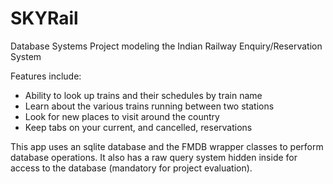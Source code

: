 # SKYRail

Database Systems Project modeling the Indian Railway Enquiry/Reservation System

Features include:

* Ability to look up trains and their schedules by train name
* Learn about the various trains running between two stations
* Look for new places to visit around the country
* Keep tabs on your current, and cancelled, reservations

This app uses an sqlite database and the FMDB wrapper classes to perform database operations.
It also has a raw query system hidden inside for access to the database (mandatory for project evaluation).